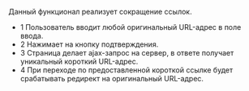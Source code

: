 Данный функционал реализует сокращение ссылок.
- 1 Пользователь вводит любой оригинальный URL-адрес в поле ввода.
- 2 Нажимает на кнопку подтверждения.
- 3 Страница делает ajax-запрос на сервер, в ответе получает уникальный
короткий URL-адрес.
- 4 При переходе по предоставленной короткой ссылке будет срабатывать
редирект на оригинальный URL-адрес.
